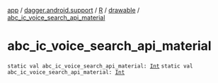 [app](../../../index.md) / [dagger.android.support](../../index.md) / [R](../index.md) / [drawable](index.md) / [abc_ic_voice_search_api_material](./abc_ic_voice_search_api_material.md)

# abc_ic_voice_search_api_material

`static val abc_ic_voice_search_api_material: `[`Int`](https://kotlinlang.org/api/latest/jvm/stdlib/kotlin/-int/index.html)
`static val abc_ic_voice_search_api_material: `[`Int`](https://kotlinlang.org/api/latest/jvm/stdlib/kotlin/-int/index.html)